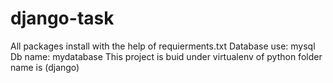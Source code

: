 # django-task
All packages install with the help of requierments.txt
Database use: mysql
Db name: mydatabase
This project is buid under virtualenv of python folder name is (django)

